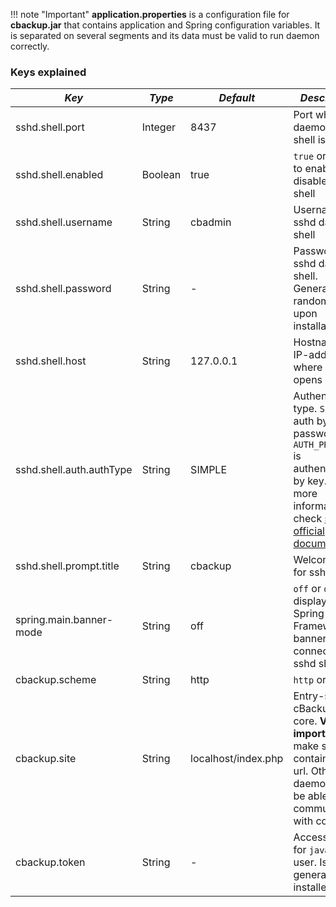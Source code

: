 !!! note "Important"
    **application.properties** is a configuration file for **cbackup.jar** that contains application and Spring configuration variables. It is separated on several segments and its data must be valid to run daemon correctly.

### Keys explained

_Key_ | _Type_ | _Default_ | _Description_
------------ | ------------- | ------------- | -------------
sshd.shell.port|Integer|8437|Port where daemon sshd shell is opened 
sshd.shell.enabled|Boolean|true|`true` or `false` to enable or disable sshd shell
sshd.shell.username|String|cbadmin|Username for sshd daemon shell
sshd.shell.password|String|-|Password for sshd daemon shell. Generated randomly upon installation
sshd.shell.host|String|127.0.0.1|Hostname or IP-address where daemon opens its shell
sshd.shell.auth.authType|String|SIMPLE|Authentication type. `SIMPLE` is auth by password and `AUTH_PROVIDER` is authentication by key. For more information check [sshd official documentation](https://github.com/anand1st/sshd-shell-spring-boot)
sshd.shell.prompt.title|String|cbackup|Welcome title for sshd shell
spring.main.banner-mode|String|off|`off` or `on` to display default Spring Framework banner while connecting to sshd shell
cbackup.scheme|String|http|`http` or `https`
cbackup.site|String|localhost/index.php|Entry-script of cBackup web core. **Very important** to make sure it contains valid url. Otherwise daemon won't be able to communicate with core. 
cbackup.token|String|-|Access token for `javacore` user. Is generated by installer.

